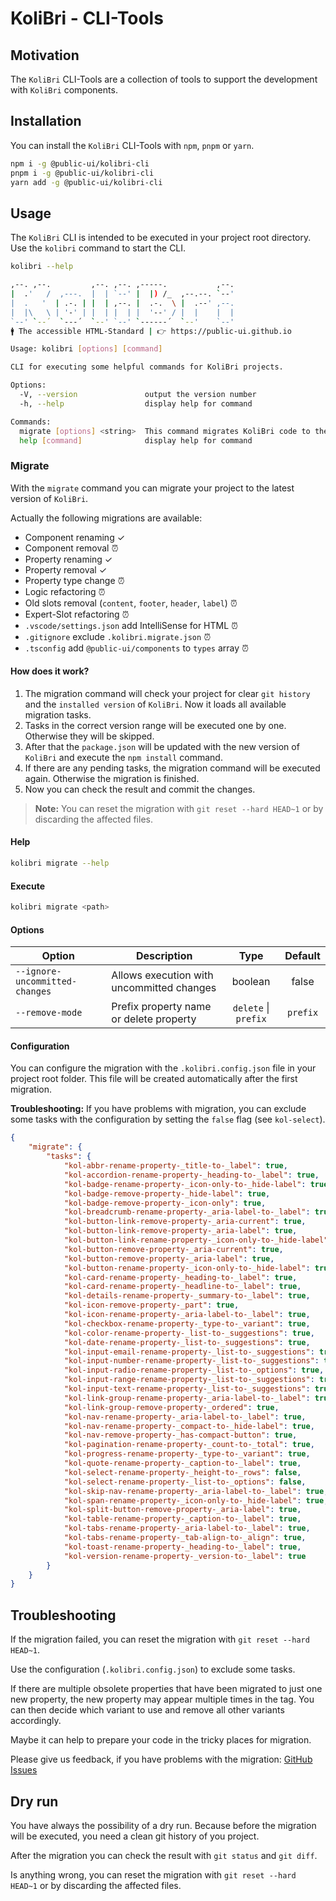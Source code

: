 # KoliBri - CLI-Tools

## Motivation

The `KoliBri` CLI-Tools are a collection of tools to support the development with `KoliBri` components.

## Installation

You can install the `KoliBri` CLI-Tools with `npm`, `pnpm` or `yarn`.

```bash
npm i -g @public-ui/kolibri-cli
pnpm i -g @public-ui/kolibri-cli
yarn add -g @public-ui/kolibri-cli
```

## Usage

The `KoliBri` CLI is intended to be executed in your project root directory. Use the `kolibri` command to start the CLI.

```bash
kolibri --help
```

```bash
,--. ,--.         ,--. ,--. ,-----.           ,--.
|  .'   /  ,---.  |  | `--' |  |) /_  ,--.--. `--'
|  .   '  | .-. | |  | ,--. |  .-.  \ |  .--' ,--.
|  |\   \ | '-' | |  | |  | |  '--' / |  |    |  |
`--' `--´  `---´  `--' `--' `------´  `--'    `--'
🚹 The accessible HTML-Standard | 👉 https://public-ui.github.io

Usage: kolibri [options] [command]

CLI for executing some helpful commands for KoliBri projects.

Options:
  -V, --version               output the version number
  -h, --help                  display help for command

Commands:
  migrate [options] <string>  This command migrates KoliBri code to the current version.
  help [command]              display help for command
```

### Migrate

With the `migrate` command you can migrate your project to the latest version of `KoliBri`.

Actually the following migrations are available:

- Component renaming ✓
- Component removal ⏰
- Property renaming ✓
- Property removal ✓
- Property type change ⏰
- Logic refactoring ⏰
- Old slots removal (`content`, `footer`, `header`, `label`) ⏰
- Expert-Slot refactoring ⏰
- `.vscode/settings.json` add IntelliSense for HTML ⏰
- `.gitignore` exclude `.kolibri.migrate.json` ⏰
- `.tsconfig` add `@public-ui/components` to `types` array ⏰

#### How does it work?

1. The migration command will check your project for clear `git history` and the `installed version` of `KoliBri`. Now it loads all available migration tasks.
2. Tasks in the correct version range will be executed one by one. Otherwise they will be skipped.
3. After that the `package.json` will be updated with the new version of `KoliBri` and execute the `npm install` command.
4. If there are any pending tasks, the migration command will be executed again. Otherwise the migration is finished.
5. Now you can check the result and commit the changes.

> **Note:** You can reset the migration with `git reset --hard HEAD~1` or by discarding the affected files.

#### Help

```bash
kolibri migrate --help
```

#### Execute

```bash
kolibri migrate <path>
```

#### Options

| Option                         | Description                               |         Type         | Default  |
| ------------------------------ | ----------------------------------------- | :------------------: | :------: |
| `--ignore-uncommitted-changes` | Allows execution with uncommitted changes |       boolean        |  false   |
| `--remove-mode`                | Prefix property name or delete property   | `delete` \| `prefix` | `prefix` |

#### Configuration

You can configure the migration with the `.kolibri.config.json` file in your project root folder. This file will be created automatically after the first migration.

**Troubleshooting:** If you have problems with migration, you can exclude some tasks with the configuration by setting the `false` flag (see `kol-select`).

```json
{
	"migrate": {
		"tasks": {
			"kol-abbr-rename-property-_title-to-_label": true,
			"kol-accordion-rename-property-_heading-to-_label": true,
			"kol-badge-rename-property-_icon-only-to-_hide-label": true,
			"kol-badge-remove-property-_hide-label": true,
			"kol-badge-remove-property-_icon-only": true,
			"kol-breadcrumb-rename-property-_aria-label-to-_label": true,
			"kol-button-link-remove-property-_aria-current": true,
			"kol-button-link-remove-property-_aria-label": true,
			"kol-button-link-rename-property-_icon-only-to-_hide-label": true,
			"kol-button-remove-property-_aria-current": true,
			"kol-button-remove-property-_aria-label": true,
			"kol-button-rename-property-_icon-only-to-_hide-label": true,
			"kol-card-rename-property-_heading-to-_label": true,
			"kol-card-rename-property-_headline-to-_label": true,
			"kol-details-rename-property-_summary-to-_label": true,
			"kol-icon-remove-property-_part": true,
			"kol-icon-rename-property-_aria-label-to-_label": true,
			"kol-checkbox-rename-property-_type-to-_variant": true,
			"kol-color-rename-property-_list-to-_suggestions": true,
			"kol-date-rename-property-_list-to-_suggestions": true,
			"kol-input-email-rename-property-_list-to-_suggestions": true,
			"kol-input-number-rename-property-_list-to-_suggestions": true,
			"kol-input-radio-rename-property-_list-to-_options": true,
			"kol-input-range-rename-property-_list-to-_suggestions": true,
			"kol-input-text-rename-property-_list-to-_suggestions": true,
			"kol-link-group-rename-property-_aria-label-to-_label": true,
			"kol-link-group-remove-property-_ordered": true,
			"kol-nav-rename-property-_aria-label-to-_label": true,
			"kol-nav-rename-property-_compact-to-_hide-label": true,
			"kol-nav-remove-property-_has-compact-button": true,
			"kol-pagination-rename-property-_count-to-_total": true,
			"kol-progress-rename-property-_type-to-_variant": true,
			"kol-quote-rename-property-_caption-to-_label": true,
			"kol-select-rename-property-_height-to-_rows": false,
			"kol-select-rename-property-_list-to-_options": false,
			"kol-skip-nav-rename-property-_aria-label-to-_label": true,
			"kol-span-rename-property-_icon-only-to-_hide-label": true,
			"kol-split-button-remove-property-_aria-label": true,
			"kol-table-rename-property-_caption-to-_label": true,
			"kol-tabs-rename-property-_aria-label-to-_label": true,
			"kol-tabs-rename-property-_tab-align-to-_align": true,
			"kol-toast-rename-property-_heading-to-_label": true,
			"kol-version-rename-property-_version-to-_label": true
		}
	}
}
```

## Troubleshooting

If the migration failed, you can reset the migration with `git reset --hard HEAD~1`.

Use the configuration (`.kolibri.config.json`) to exclude some tasks.

If there are multiple obsolete properties that have been migrated to just one new property, the new property may appear multiple times in the tag. You can then decide which variant to use and remove all other variants accordingly.

Maybe it can help to prepare your code in the tricky places for migration.

Please give us feedback, if you have problems with the migration: [GitHub Issues](https://github.com/public-ui/kolibri/issues/new?assignees=&labels=useful+hint&projects=&template=7_feedback.md&title=%F0%9F%92%A1+CLI%3A+)

## Dry run

You have always the possibility of a dry run. Because before the migration will be executed, you need a clean git history of you project.

After the migration you can check the result with `git status` and `git diff`.

Is anything wrong, you can reset the migration with `git reset --hard HEAD~1` or by discarding the affected files.
